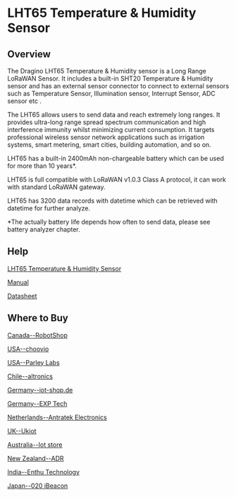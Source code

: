 # LHT65 Temperature & Humidity Sensor

## Overview
The Dragino LHT65 Temperature & Humidity sensor is a Long Range LoRaWAN Sensor. It includes
a built-in SHT20 Temperature & Humidity sensor and has an external sensor connector to
connect to external sensors such as Temperature Sensor, Illumination sensor, Interrupt Sensor,
ADC sensor etc .

The LHT65 allows users to send data and reach extremely long ranges. It provides ultra-long
range spread spectrum communication and high interference immunity whilst minimizing current
consumption. It targets professional wireless sensor network applications such as irrigation
systems, smart metering, smart cities, building automation, and so on.

LHT65 has a built-in 2400mAh non-chargeable battery which can be used for more than 10
years*.

LHT65 is full compatible with LoRaWAN v1.0.3 Class A protocol, it can work with standard
LoRaWAN gateway.

LHT65 has 3200 data records with datetime which can be retrieved with datetime for further
analyze.

*The actually battery life depends how often to send data, please see battery analyzer chapter. 

## Help
[LHT65 Temperature & Humidity Sensor](https://www.dragino.com/products/temperature-humidity-sensor/item/151-lht65.html)

[Manual](https://www.dragino.com/downloads/downloads/LHT65/UserManual/LHT65_Temperature_Humidity_Sensor_UserManual_v1.8.4.pdf)

[Datasheet](https://www.dragino.com/downloads/downloads/LHT65/Datasheet_LHT65_LoRaWAN_Temperature_Humidity_Sensor.pdf)


## Where to Buy

[Canada--RobotShop](https://www.robotshop.com/en/dragino-lht65-lorawan-temperature-humidity-sensor-915-mhz.html)

[USA--choovio](https://www.choovio.com/product/lht65-lorawan-temperature-humidity-sensor/?attribute_external-sensor=E1%3A+DS18B20+Temperature+Probe%2C+1+Meter)

[USA--Parley Labs](https://shop.parleylabs.com/collections/dragino/products/lht65-temperature-and-humidity-sensor-with-flat-temperature-probe)

[Chile--altronics](https://altronics.cl/sensor-lht65-lorawan?search=dragino)

[Germany--iot-shop.de](https://iot-shop.de/shop/product/dragino-lht65-lorawan-temperatur-und-feuchtigkeitssensor-4800?category=105&search=LHT65#attr=1956,1963,1961,1962,1959,1960,2245,2238,1955,2239,2241)

[Germany--EXP Tech](https://www.exp-tech.de/plattformen/lora/9956/dragino-lht65-lorawan-temperature-humidity-sensor)

[Netherlands--Antratek Electronics](https://www.antratek.nl/lht65-e2-lorawan-temperature-humidity-sensor)

[UK--Ukiot](https://www.ukiot.store/product/lora-temperature-and-humidity-sensor/)

[Australia--Iot store](https://www.iot-store.com.au/collections/dragino/products/lht65-lorawan-temperature-humidity-sensor)

[New Zealand--ADR](https://www.adriley.co.nz/products-and-services/iot-range)

[India--Enthu Technology](https://www.enthutech.in/zh_HK/shop/product/lorawan-temperature-humidity-sensor-lht65-414)

[Japan--020 iBeacon](https://www.thethingsnetwork.org/device-repository/devices/dragino/lht65/)